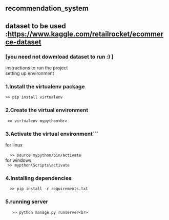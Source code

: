 ## recommendation_system

## dataset to be used :https://www.kaggle.com/retailrocket/ecommerce-dataset 
### [you need not dowmload dataset to run :) ]
instructions to run the project<br>
setting up environment <br>
### 1.Install the virtualenv package<br>
 ```>> pip install virtualenv``` <br>
### 2.Create the virtual environment<br>
 ``` >> virtualenv mypython<br>``` 
### 3.Activate the virtual environment``` <br>
for linux <br><br>
```  >> source mypython/bin/activate``` <br>
for windows <br>
```  >> mypthon\Scripts\activate ```  <br>
### 4.Installing  dependencies<br>
```  >> pip install -r requirements.txt``` <br>
### 5.running server<br>
 ```   >> python manage.py runserver<br>``` 
      
